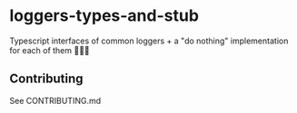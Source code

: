 # loggers-types-and-stub
Typescript interfaces of common loggers + a "do nothing" implementation for each of them :rooster::koala::dragon:

## Contributing
See CONTRIBUTING.md
